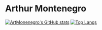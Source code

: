 # Arthur Montenegro

[![ArtMonenegro's GitHub stats](https://github-readme-stats.vercel.app/api?username=ArtMontenegro\&show=prs_merged\&show_icons=true\&theme=transparent\&rank_icon=github\&include_all_commits=true)](https://github.com/ArtMontenegro/github-readme-stats)
[![Top Langs](https://github-readme-stats.vercel.app/api/top-langs/?username=ArtMontenegro\&layout=compact\&theme=transparent\&langs_count=8)](https://github.com/ArtMontenegro/github-readme-stats)
